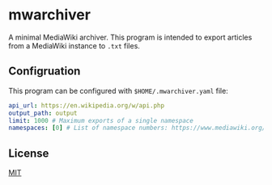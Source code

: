 mwarchiver
==========

A minimal MediaWiki archiver. This program is intended to export articles from a MediaWiki instance to `.txt` files.

## Configruation

This program can be configured with `$HOME/.mwarchiver.yaml` file:

```yaml
api_url: https://en.wikipedia.org/w/api.php
output_path: output
limit: 1000 # Maximum exports of a single namespace
namespaces: [0] # List of namespace numbers: https://www.mediawiki.org/wiki/Help:Namespaces
```

## License

[MIT](LICENSE)